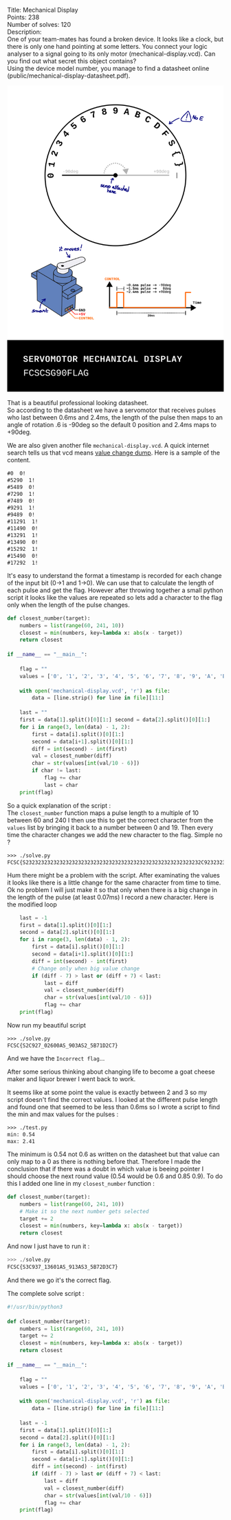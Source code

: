 Title: Mechanical Display  
Points: 238  
Number of solves: 120  
Description:  
One of your team-mates has found a broken device. It looks like a clock, but there is only one hand pointing at some letters. You connect your logic analyser to a signal going to its only motor (mechanical-display.vcd). Can you find out what secret this object contains?  
Using the device model number, you manage to find a datasheet online (public/mechanical-display-datasheet.pdf).

![datasheet](./datasheet.svg)

That is a beautiful professional looking datasheet.  
So according to the datasheet we have a servomotor that receives pulses who last between 0.6ms and 2.4ms, the length of the pulse then maps to an angle of rotation .6 is -90deg so the default 0 position and 2.4ms maps to +90deg.  

We are also given another file `mechanical-display.vcd`. A quick internet search tells us that vcd means [value change dump](https://en.wikipedia.org/wiki/Value_change_dump). Here is a sample of the content.
```
#0  0!
#5290  1!
#5489  0!
#7290  1!
#7489  0!
#9291  1!
#9489  0!
#11291  1!
#11490  0!
#13291  1!
#13490  0!
#15292  1!
#15490  0!
#17292  1!
```

It's easy to understand the format a timestamp is recorded for each change of the input bit (0->1 and 1->0).  We can use that to calculate the length of each pulse and get the flag. However after throwing together a small python script it looks like the values are repeated so lets add a character to the flag only when the length of the pulse changes.  

```python
def closest_number(target):
    numbers = list(range(60, 241, 10))
    closest = min(numbers, key=lambda x: abs(x - target))
    return closest

if __name__ == "__main__":

    flag = ""
    values = ['0', '1', '2', '3', '4', '5', '6', '7', '8', '9', 'A', 'B', 'C', 'D', 'F', 'S', '{', '}', '_']

    with open('mechanical-display.vcd', 'r') as file:
        data = [line.strip() for line in file][11:]

    last = ""
    first = data[1].split()[0][1:] second = data[2].split()[0][1:]
    for i in range(3, len(data) - 1, 2):
        first = data[i].split()[0][1:]
        second = data[i+1].split()[0][1:]
        diff = int(second) - int(first)
        val = closest_number(diff)
        char = str(values[int(val/10 - 6)])
        if char != last:
            flag += char
            last = char
    print(flag)
```

So a quick explanation of the script :  
The `closest_number` function maps a pulse length to a multiple of 10 between 60 and 240 I then use this to get the correct character from the `values` list by bringing it back to a number between 0 and 19. Then every time the character changes we add the new character to the flag. Simple no ?  
```
>>> ./solve.py
FCSC{S232323232323232323232323232323232323232323232323232323232C92323232323232323232323232323232323232323232323232323232327_0232323232323232323232323232323232323232323232323232360AS_903232323232323232323232323232323232323232323232AS2323232323232323232323232323232323232323232323232323_54545454545454545454545B71D23232323232323232323232323232323232323232323232323232C7}
```

Hum there might be a problem with the script. After examinating the values it looks like there is a little change for the same character from time to time. Ok no problem I will just make it so that only when there is a big change in the length of the pulse (at least 0.07ms) I record a new character. Here is the modified loop
```python
    last = -1
    first = data[1].split()[0][1:]
    second = data[2].split()[0][1:]
    for i in range(3, len(data) - 1, 2):
        first = data[i].split()[0][1:]
        second = data[i+1].split()[0][1:]
        diff = int(second) - int(first)
        # Change only when big value change
        if (diff - 7) > last or (diff + 7) < last:
            last = diff
            val = closest_number(diff)
            char = str(values[int(val/10 - 6)])
            flag += char
    print(flag)
```

Now run my beautiful script
```
>>> ./solve.py
FCSC{S2C927_02600AS_903AS2_5B71D2C7}
```

And we have the `Incorrect flag`...  

After some serious thinking about changing life to become a goat cheese maker and liquor brewer I went back to work.

It seems like at some point the value is exactly between 2 and 3 so my script doesn't find the correct values. I looked at the different pulse length and found one that seemed to be less than 0.6ms so I wrote a script to find the min and max values for the pulses :
```
>>> ./test.py
min: 0.54
max: 2.41
```
The minimum is 0.54 not 0.6 as written on the datasheet but that value can only map to a 0 as there is nothing before that. Therefore I made the conclusion that if there was a doubt in which value is beeing pointer I should choose the next round value (0.54 would be 0.6 and 0.85 0.9). To do this I added one line in my `closest_number` function :
```python
def closest_number(target):
    numbers = list(range(60, 241, 10))
    # Make it so the next number gets selected
    target += 2
    closest = min(numbers, key=lambda x: abs(x - target))
    return closest
```

And now I just have to run it :
```python
>>> ./solve.py
FCSC{S3C937_13601AS_913AS3_5B72D3C7}
```

And there we go it's the correct flag.

The complete solve script :
```python
#!/usr/bin/python3

def closest_number(target):
    numbers = list(range(60, 241, 10))
    target += 2
    closest = min(numbers, key=lambda x: abs(x - target))
    return closest

if __name__ == "__main__":

    flag = ""
    values = ['0', '1', '2', '3', '4', '5', '6', '7', '8', '9', 'A', 'B', 'C', 'D', 'F', 'S', '{', '}', '_']

    with open('mechanical-display.vcd', 'r') as file:
        data = [line.strip() for line in file][11:]

    last = -1
    first = data[1].split()[0][1:]
    second = data[2].split()[0][1:]
    for i in range(3, len(data) - 1, 2):
        first = data[i].split()[0][1:]
        second = data[i+1].split()[0][1:]
        diff = int(second) - int(first)
        if (diff - 7) > last or (diff + 7) < last:
            last = diff
            val = closest_number(diff)
            char = str(values[int(val/10 - 6)])
            flag += char
    print(flag)
```
